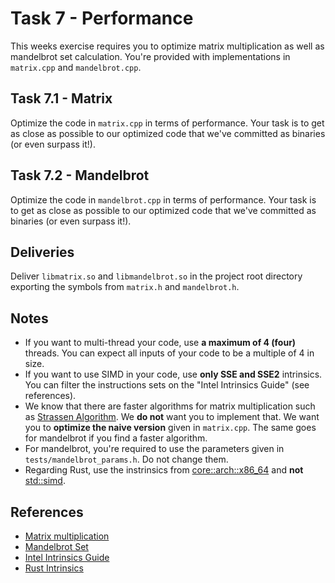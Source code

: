 # Task 7 - Performance

This weeks exercise requires you to optimize matrix multiplication as well as mandelbrot set calculation. You're provided with implementations in `matrix.cpp` and `mandelbrot.cpp`. 

## Task 7.1 - Matrix

Optimize the code in `matrix.cpp` in terms of performance. Your task is to get as close as possible to our optimized code that we've committed as binaries (or even surpass it!).

## Task 7.2 - Mandelbrot

Optimize the code in `mandelbrot.cpp` in terms of performance. Your task is to get as close as possible to our optimized code that we've committed as binaries (or even surpass it!).

## Deliveries

Deliver `libmatrix.so` and `libmandelbrot.so` in the project root directory exporting the symbols from `matrix.h` and `mandelbrot.h`.

## Notes

- If you want to multi-thread your code, use **a maximum of 4 (four)** threads. You can expect all inputs of your code to be a multiple of 4 in size.
- If you want to use SIMD in your code, use **only SSE and SSE2** intrinsics. You can filter the instructions sets on the "Intel Intrinsics Guide" (see references).
- We know that there are faster algorithms for matrix multiplication such as [Strassen Algorithm](https://en.wikipedia.org/wiki/Strassen_algorithm). We **do not** want you to implement that. We want you to **optimize the naive version** given in `matrix.cpp`. The same goes for mandelbrot if you find a faster algorithm.
- For mandelbrot, you're required to use the parameters given in `tests/mandelbrot_params.h`. Do not change them.
- Regarding Rust, use the instrinsics from [core::arch::x86_64](https://doc.rust-lang.org/core/arch/x86_64/index.html) and **not** [std::simd](https://doc.rust-lang.org/nightly/std/simd/index.html).


## References

- [Matrix multiplication](https://en.wikipedia.org/wiki/Matrix_multiplication)
- [Mandelbrot Set](https://en.wikipedia.org/wiki/Mandelbrot_set)
- [Intel Intrinsics Guide](https://www.intel.com/content/www/us/en/docs/intrinsics-guide/index.html)
- [Rust Intrinsics](https://doc.rust-lang.org/core/arch/x86_64/index.html)

